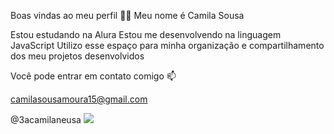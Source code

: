 Boas vindas ao meu perfil 💙💙
Meu nome é Camila Sousa 

Estou estudando na Alura
Estou me desenvolvendo na linguagem JavaScript
Utilizo esse espaço para minha organização e compartilhamento dos meu projetos desenvolvidos

Você pode entrar em contato comigo 📫

camilasousamoura15@gmail.com

@3acamilaneusa
  ![](https://pontepop.com/wp-content/uploads/2024/07/img_9162-1.jpg)
  
